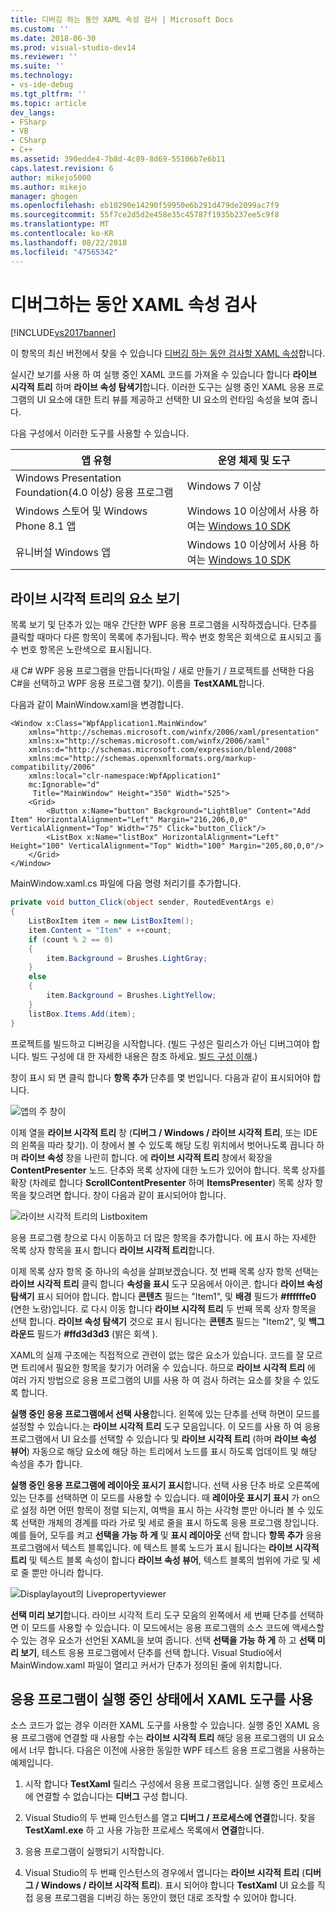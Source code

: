 ```yaml
---
title: 디버깅 하는 동안 XAML 속성 검사 | Microsoft Docs
ms.custom: ''
ms.date: 2018-06-30
ms.prod: visual-studio-dev14
ms.reviewer: ''
ms.suite: ''
ms.technology:
- vs-ide-debug
ms.tgt_pltfrm: ''
ms.topic: article
dev_langs:
- FSharp
- VB
- CSharp
- C++
ms.assetid: 390edde4-7b8d-4c89-8d69-55106b7e6b11
caps.latest.revision: 6
author: mikejo5000
ms.author: mikejo
manager: ghogen
ms.openlocfilehash: eb10290e14290f59950e6b291d479de2099ac7f9
ms.sourcegitcommit: 55f7ce2d5d2e458e35c45787f1935b237ee5c9f8
ms.translationtype: MT
ms.contentlocale: ko-KR
ms.lasthandoff: 08/22/2018
ms.locfileid: "47565342"
---
```

# <a name="inspect-xaml-properties-while-debugging"></a>디버그하는 동안 XAML 속성 검사
[!INCLUDE[vs2017banner](../includes/vs2017banner.md)]

이 항목의 최신 버전에서 찾을 수 있습니다 [디버깅 하는 동안 검사할 XAML 속성](https://docs.microsoft.com/visualstudio/debugger/inspect-xaml-properties-while-debugging)합니다.  
  
실시간 보기를 사용 하 여 실행 중인 XAML 코드를 가져올 수 있습니다 합니다 **라이브 시각적 트리** 하며 **라이브 속성 탐색기**합니다. 이러한 도구는 실행 중인 XAML 응용 프로그램의 UI 요소에 대한 트리 뷰를 제공하고 선택한 UI 요소의 런타임 속성을 보여 줍니다.  
  
 다음 구성에서 이러한 도구를 사용할 수 있습니다.  
  
|앱 유형|운영 체제 및 도구|  
|-----------------|--------------------------------|  
|Windows Presentation Foundation(4.0 이상) 응용 프로그램|Windows 7 이상|  
|Windows 스토어 및 Windows Phone 8.1 앱|Windows 10 이상에서 사용 하 여는 [Windows 10 SDK](https://dev.windows.com/downloads/windows-10-sdk)|  
|유니버설 Windows 앱|Windows 10 이상에서 사용 하 여는 [Windows 10 SDK](https://dev.windows.com/downloads/windows-10-sdk)|  
  
## <a name="looking-at-elements-in-the-live-visual-tree"></a>라이브 시각적 트리의 요소 보기  
 목록 보기 및 단추가 있는 매우 간단한 WPF 응용 프로그램을 시작하겠습니다. 단추를 클릭할 때마다 다른 항목이 목록에 추가됩니다. 짝수 번호 항목은 회색으로 표시되고 홀수 번호 항목은 노란색으로 표시됩니다.  
  
 새 C# WPF 응용 프로그램을 만듭니다(파일 / 새로 만들기 / 프로젝트를 선택한 다음 C#을 선택하고 WPF 응용 프로그램 찾기). 이름을 **TestXAML**합니다.  
  
 다음과 같이 MainWindow.xaml을 변경합니다.  
  
```xaml  
<Window x:Class="WpfApplication1.MainWindow"  
    xmlns="http://schemas.microsoft.com/winfx/2006/xaml/presentation"  
    xmlns:x="http://schemas.microsoft.com/winfx/2006/xaml"  
    xmlns:d="http://schemas.microsoft.com/expression/blend/2008"  
    xmlns:mc="http://schemas.openxmlformats.org/markup-compatibility/2006"  
    xmlns:local="clr-namespace:WpfApplication1"  
    mc:Ignorable="d"  
     Title="MainWindow" Height="350" Width="525">  
    <Grid>  
        <Button x:Name="button" Background="LightBlue" Content="Add Item" HorizontalAlignment="Left" Margin="216,206,0,0" VerticalAlignment="Top" Width="75" Click="button_Click"/>  
        <ListBox x:Name="listBox" HorizontalAlignment="Left" Height="100" VerticalAlignment="Top" Width="100" Margin="205,80,0,0"/>  
    </Grid>  
</Window>  
```  
  
 MainWindow.xaml.cs 파일에 다음 명령 처리기를 추가합니다.  
  
```csharp  
private void button_Click(object sender, RoutedEventArgs e)  
{  
    ListBoxItem item = new ListBoxItem();  
    item.Content = "Item" + ++count;  
    if (count % 2 == 0)  
    {  
        item.Background = Brushes.LightGray;  
    }  
    else  
    {  
        item.Background = Brushes.LightYellow;  
    }  
    listBox.Items.Add(item);  
}  
```  
  
 프로젝트를 빌드하고 디버깅을 시작합니다. (빌드 구성은 릴리스가 아닌 디버그여야 합니다. 빌드 구성에 대 한 자세한 내용은 참조 하세요. [빌드 구성 이해](../ide/understanding-build-configurations.md).)  
  
 창이 표시 되 면 클릭 합니다 **항목 추가** 단추를 몇 번입니다. 다음과 같이 표시되어야 합니다.  
  
 ![앱의 주 창이](../debugger/media/livevisualtree-app.png "LiveVIsualTree 앱")  
  
 이제 열을 **라이브 시각적 트리** 창 (**디버그 / Windows / 라이브 시각적 트리**, 또는 IDE의 왼쪽을 따라 찾기). 이 창에서 볼 수 있도록 해당 도킹 위치에서 벗어나도록 끕니다 하며 **라이브 속성** 창을 나란히 합니다. 에 **라이브 시각적 트리** 창에서 확장을 **ContentPresenter** 노드. 단추와 목록 상자에 대한 노드가 있어야 합니다. 목록 상자를 확장 (차례로 합니다 **ScrollContentPresenter** 하며 **ItemsPresenter**) 목록 상자 항목을 찾으려면 합니다. 창이 다음과 같이 표시되어야 합니다.  
  
 ![라이브 시각적 트리의 Listboxitem](../debugger/media/livevisualtree-listboxitems.png "LiveVisualTree Listboxitem")  
  
 응용 프로그램 창으로 다시 이동하고 더 많은 항목을 추가합니다. 에 표시 하는 자세한 목록 상자 항목을 표시 합니다 **라이브 시각적 트리**합니다.  
  
 이제 목록 상자 항목 중 하나의 속성을 살펴보겠습니다. 첫 번째 목록 상자 항목 선택는 **라이브 시각적 트리** 클릭 합니다 **속성을 표시** 도구 모음에서 아이콘. 합니다 **라이브 속성 탐색기** 표시 되어야 합니다. 합니다 **콘텐츠** 필드는 "Item1", 및 **배경** 필드가 **#ffffffe0** (연한 노랑)입니다. 로 다시 이동 합니다 **라이브 시각적 트리** 두 번째 목록 상자 항목을 선택 합니다. **라이브 속성 탐색기** 것으로 표시 됩니다는 **콘텐츠** 필드는 "Item2", 및 **백그라운드** 필드가 **#ffd3d3d3** (밝은 회색 ).  
  
 XAML의 실제 구조에는 직접적으로 관련이 없는 많은 요소가 있습니다. 코드를 잘 모르면 트리에서 필요한 항목을 찾기가 어려울 수 있습니다. 하므로 **라이브 시각적 트리** 에 여러 가지 방법으로 응용 프로그램의 UI를 사용 하 여 검사 하려는 요소를 찾을 수 있도록 합니다.  
  
 **실행 중인 응용 프로그램에서 선택 사용**합니다. 왼쪽에 있는 단추를 선택 하면이 모드를 설정할 수 있습니다.는 **라이브 시각적 트리** 도구 모음입니다. 이 모드를 사용 하 여 응용 프로그램에서 UI 요소를 선택할 수 있습니다 및 **라이브 시각적 트리** (하며 **라이브 속성 뷰어**) 자동으로 해당 요소에 해당 하는 트리에서 노드를 표시 하도록 업데이트 및 해당 속성을 추가 합니다.  
  
 **실행 중인 응용 프로그램에 레이아웃 표시기 표시**합니다. 선택 사용 단추 바로 오른쪽에 있는 단추를 선택하면 이 모드를 사용할 수 있습니다. 때 **레이아웃 표시기 표시** 가 on으로 설정 하면 어떤 항목이 정렬 되는지, 여백을 표시 하는 사각형 뿐만 아니라 볼 수 있도록 선택한 개체의 경계를 따라 가로 및 세로 줄을 표시 하도록 응용 프로그램 창입니다. 예를 들어, 모두를 켜고 **선택을 가능 하 게** 및 **표시 레이아웃** 선택 합니다 **항목 추가** 응용 프로그램에서 텍스트 블록입니다. 에 텍스트 블록 노드가 표시 됩니다는 **라이브 시각적 트리** 및 텍스트 블록 속성이 합니다 **라이브 속성 뷰어**, 텍스트 블록의 범위에 가로 및 세로 줄 뿐만 아니라 합니다.  
  
 ![Displaylayout의 Livepropertyviewer](../debugger/media/livevisualtreelivepropertyviewer-displaylayout.png "LiveVisualTreeLivePropertyViewer DisplayLayout")  
  
 **선택 미리 보기**합니다. 라이브 시각적 트리 도구 모음의 왼쪽에서 세 번째 단추를 선택하면 이 모드를 사용할 수 있습니다. 이 모드에서는 응용 프로그램의 소스 코드에 액세스할 수 있는 경우 요소가 선언된 XAML을 보여 줍니다. 선택 **선택을 가능 하 게** 하 고 **선택 미리 보기**, 테스트 응용 프로그램에서 단추를 선택 합니다. Visual Studio에서 MainWindow.xaml 파일이 열리고 커서가 단추가 정의된 줄에 위치합니다.  
  
## <a name="using-xaml-tools-with-running-applications"></a>응용 프로그램이 실행 중인 상태에서 XAML 도구를 사용  
 소스 코드가 없는 경우 이러한 XAML 도구를 사용할 수 있습니다. 실행 중인 XAML 응용 프로그램에 연결할 때 사용할 수는 **라이브 시각적 트리** 해당 응용 프로그램의 UI 요소에서 너무 합니다. 다음은 이전에 사용한 동일한 WPF 테스트 응용 프로그램을 사용하는 예제입니다.  
  
1.  시작 합니다 **TestXaml** 릴리스 구성에서 응용 프로그램입니다. 실행 중인 프로세스에 연결할 수 없습니다는 **디버그** 구성 합니다.  
  
2.  Visual Studio의 두 번째 인스턴스를 열고 **디버그 / 프로세스에 연결**합니다. 찾을 **TestXaml.exe** 하 고 사용 가능한 프로세스 목록에서 **연결**합니다.  
  
3.  응용 프로그램이 실행되기 시작합니다.  
  
4.  Visual Studio의 두 번째 인스턴스의 경우에서 엽니다는 **라이브 시각적 트리** (**디버그 / Windows / 라이브 시각적 트리**). 표시 되어야 합니다 **TestXaml** UI 요소를 직접 응용 프로그램을 디버깅 하는 동안이 했던 대로 조작할 수 있어야 합니다.



